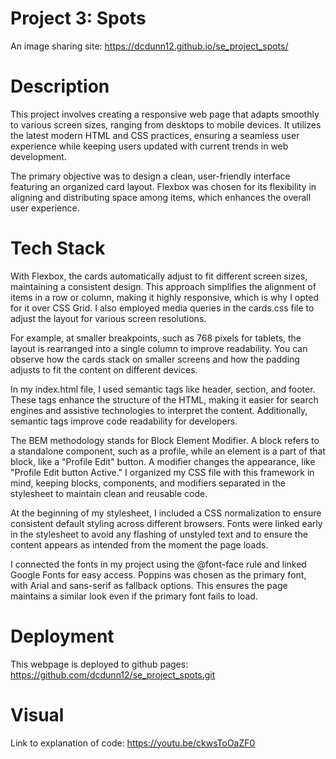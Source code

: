 # Project 3: Spots

An image sharing site: https://dcdunn12.github.io/se_project_spots/

# Description

This project involves creating a responsive web page that adapts smoothly to various screen sizes, ranging from desktops to mobile devices. It utilizes the latest modern HTML and CSS practices, ensuring a seamless user experience while keeping users updated with current trends in web development.

The primary objective was to design a clean, user-friendly interface featuring an organized card layout. Flexbox was chosen for its flexibility in aligning and distributing space among items, which enhances the overall user experience.

# Tech Stack

With Flexbox, the cards automatically adjust to fit different screen sizes, maintaining a consistent design. This approach simplifies the alignment of items in a row or column, making it highly responsive, which is why I opted for it over CSS Grid. I also employed media queries in the cards.css file to adjust the layout for various screen resolutions.

For example, at smaller breakpoints, such as 768 pixels for tablets, the layout is rearranged into a single column to improve readability. You can observe how the cards stack on smaller screens and how the padding adjusts to fit the content on different devices.

In my index.html file, I used semantic tags like header, section, and footer. These tags enhance the structure of the HTML, making it easier for search engines and assistive technologies to interpret the content. Additionally, semantic tags improve code readability for developers.

The BEM methodology stands for Block Element Modifier. A block refers to a standalone component, such as a profile, while an element is a part of that block, like a "Profile Edit" button. A modifier changes the appearance, like "Profile Edit button Active." I organized my CSS file with this framework in mind, keeping blocks, components, and modifiers separated in the stylesheet to maintain clean and reusable code.

At the beginning of my stylesheet, I included a CSS normalization to ensure consistent default styling across different browsers. Fonts were linked early in the stylesheet to avoid any flashing of unstyled text and to ensure the content appears as intended from the moment the page loads.

I connected the fonts in my project using the @font-face rule and linked Google Fonts for easy access. Poppins was chosen as the primary font, with Arial and sans-serif as fallback options. This ensures the page maintains a similar look even if the primary font fails to load.

# Deployment

This webpage is deployed to github pages:
https://github.com/dcdunn12/se_project_spots.git

# Visual

Link to explanation of code: https://youtu.be/ckwsToOaZF0
